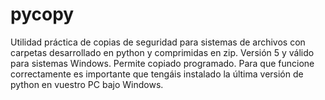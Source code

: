 # pycopy
Utilidad práctica de copias de seguridad  para sistemas de archivos con carpetas desarrollado en python y comprimidas en zip. Versión 5 y válido para sistemas Windows. Permite copiado programado. Para que funcione correctamente es importante que tengáis instalado la última versión de python en vuestro PC bajo Windows.
